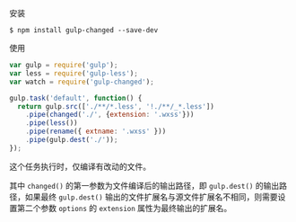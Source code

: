 安装
```
$ npm install gulp-changed --save-dev
```


使用
```js
var gulp = require('gulp');
var less = require('gulp-less');
var watch = require('gulp-changed');

gulp.task('default', function() {
  return gulp.src(['./**/*.less', '!./**/_*.less'])
    .pipe(changed('./', {extension: '.wxss'}))
    .pipe(less())
    .pipe(rename({ extname: '.wxss' }))
    .pipe(gulp.dest('./'));
});
```
这个任务执行时，仅编译有改动的文件。

其中 `changed()` 的第一参数为文件编译后的输出路径，即 `gulp.dest()` 的输出路径，如果最终 `gulp.dest()` 输出的文件扩展名与源文件扩展名不相同，则需要设置第二个参数 `options` 的 `extension` 属性为最终输出的扩展名。